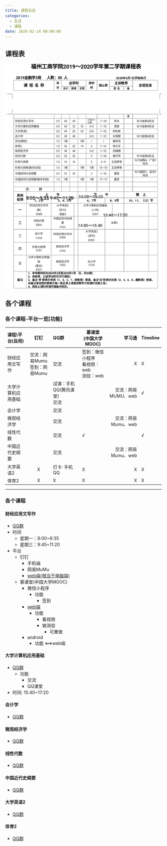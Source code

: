 ```yaml
---
title: 课程总览
categories:
  - 生活
  - 课程
date: 2020-02-24 00:00:08
---
```


## 课程表

![课程总览](/images/课程表.jpg)







## 各个课程

### 各个课程-平台一览[功能]

| 课程\平台(自用) | 钉钉 | QQ群 | 慕课堂<br />(中国大学MOOC) | 学习通 | Timeline |
| :--------- | :--: | :--- | ---- | ---: | ---- |
| 财经应用文写作 | 交流：网易Mumu</br>签到：网易Mumu | 交流 | 签到：微信小程序</br>看视频：web</br>测验：web | X | X |
| 大学计算机应用基础 |      | 试课：手机QQ(腾讯课堂)</br>交流 |      | 交流：网易MUMU、web | √ |
| 会计学 |      | 交流 |      |      |      |
| 微观经济学 |      | 交流 |      | 交流：网易Mumu、web |      |
| 线性代数 |      | 交流 | √ |      | √ |
| 中国近代史纲要 |      | 交流 |      | 交流：网易Mumu、web |      |
| 大学英语2 | X | 打卡: 手机QQ | X | X | X |
| 体育2 | X | X | X | X | X |



---



### 各个课程

#### 财经应用文写作

- [QQ群](https://jq.qq.com/?_wv=1027&amp;k=51jYewe )
- 时间
  - 星期一：8:00~9:35
  - 星期三：9:45~11:20
- 平台
  - 钉钉
    - 手机端
    - 网易MuMu
    - [web端(相当于电脑端)](https://im.dingtalk.com/)
  - 慕课堂(中国大学MOOC)
    - 微信小程序
      - 功能
        - 签到
    - [web端](https://www.icourse163.org/spoc/course/GDY412-1452505197)
      - 功能
        - 看视频
        - 做测验
          - 可重做
    - android
      - 功能 <==>web端



#### 大学计算机应用基础

- [QQ群](https://jq.qq.com/?_wv=1027&amp;k=5JB3pkv)
  - 功能
    - 交流
    - QQ课堂
- 时间: 15:40~17:20





#### 会计学

- [QQ群](https://jq.qq.com/?_wv=1027&k=58OyInv)





#### 微观经济学

- [QQ群](https://jq.qq.com/?_wv=1027&k=5qcNch2)





#### 线性代数

- [QQ群](https://jq.qq.com/?_wv=1027&k=5FSv0QF)





#### 中国近代史纲要

- [QQ群](https://jq.qq.com/?_wv=1027&k=5XpJsFx)





#### 大学英语2

- [QQ群](https://jq.qq.com/?_wv=1027&k=56pK8d7)





#### 体育2

- [QQ群](https://jq.qq.com/?_wv=1027&k=57DgKRD)





